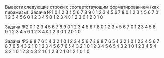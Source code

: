 Вывести следующие строки с соответствующим форматированием (как пирамиды):
Задача №1
0 1 2 3 4 5 6 7 8 9
0 1 2 3 4 5 6 7 8
0 1 2 3 4 5 6 7
0 1 2 3 4 5 6
0 1 2 3 4 5
0 1 2 3 4
0 1 2 3
0 1 2
0 1
0

Задача №2
0 1 2 3 4 5 6 7 8 9
  0 1 2 3 4 5 6 7 8
    0 1 2 3 4 5 6 7
      0 1 2 3 4 5 6
        0 1 2 3 4 5
          0 1 2 3 4
            0 1 2 3
              0 1 2
                0 1
                  0

Задача №3
9 8 7 6 5 4 3 2 1 0 1 2 3 4 5 6 7 8 9
  8 7 6 5 4 3 2 1 0 1 2 3 4 5 6 7 8
    7 6 5 4 3 2 1 0 1 2 3 4 5 6 7
      6 5 4 3 2 1 0 1 2 3 4 5 6
        5 4 3 2 1 0 1 2 3 4 5
          4 3 2 1 0 1 2 3 4
            3 2 1 0 1 2 3
              2 1 0 1 2
                1 0 1
                  0